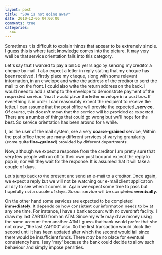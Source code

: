 ```yaml
---
layout: post
title: "SOA is not going away"
date: 2010-12-05 04:00:00
comments: true
categories: 
- soa
---
```


Sometimes it is difficult to explain things that appear to be extremely simple. I guess this is where [tacit knowledge](http://en.wikipedia.org/wiki/Tacit_knowledge) comes into the picture. It may very well be that service orientation falls into this category.

Let's say that I wanted to pay a bill 50 years ago by sending my creditor a cheque by mail. I also expect a letter in reply stating that my cheque has been received. I firstly place my cheque, along with some relevant information, in an envelope and write the address of the creditor to send the mail to on the front. I could also write the return address on the back. I would need to add a stamp to the envelope to demonstrate payment of the requested service. Next I would place the letter envelope in a post box. If everything is in order I can reasonably expect the recipient to receive the letter. I can assume that the post office will provide the expected **_service**. Of course, this doesn't mean that the service will be provided as expected. There are a number of things that could go wrong but we'll hope for the best. So service orientation has been around for a while.

I, as the user of the mail system, see a very **coarse-grained** service, Within the post office there are many different services of varying granularity (some quite **fine-grained**) provided by different departments.

Now, although we expect a response from the creditor I am pretty sure that very few people will run off to their own post box and expect the reply to pop in; nor will they wait for the response. It is assumed that it will take a couple of days.

Let's jump back to the present and send an e-mail to a creditor. Once again, we expect a reply but we will not be watching our e-mail client application all day to see when it comes in. Again we expect some time to pass but hopefully not a couple of days. So our service will be completed **eventually**.

On the other hand some services are expected to be completed **immediately**. It depends on how consistent our information needs to be at any one time. For instance, I have a bank account with no overdraft facility. I draw my last ZAR100 from an ATM. Since my wife may draw money using the same account from another ATM I guess that bank would prefer that she not draw _"the last ZAR100" also. So the first transaction would block the second until it has been updated after which the second would fail since there would be insufficient funds. There *may* be no place for eventual consistency here. I say 'may' because the bank could decide to allow such behaviour and simply impose penalties.
